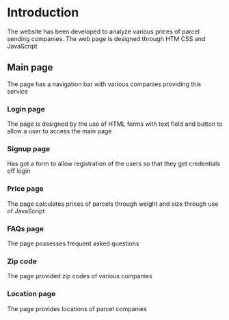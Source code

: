 # Introduction 
The website has been developed to analyze various prices of parcel sending companies. The web page is designed through HTM CSS and JavaScript
## Main page
The page has a navigation bar with various companies providing this service

### Login page
The page is designed by the use of HTML forms with text field and button to allow a user to access the main page

### Signup page
Has got a form to allow registration of the users so that they get credentials off login

### Price page
The page calculates prices of parcels through weight and size through use of JavaScript
### FAQs page
The page possesses frequent asked questions
### Zip code
The page provided zip codes of various companies

### Location page
The page provides locations of parcel companies



